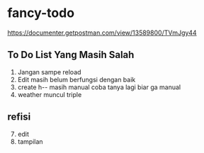 # fancy-todo
https://documenter.getpostman.com/view/13589800/TVmJgy44

## To Do List Yang Masih Salah
1. Jangan sampe reload
2. Edit masih belum berfungsi dengan baik
3. create h-- masih manual coba tanya lagi biar ga manual
4. weather muncul triple

## refisi
7. edit 
8. tampilan

